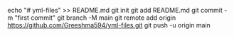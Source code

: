 echo "# yml-files" >> README.md
git init
git add README.md
git commit -m "first commit"
git branch -M main
git remote add origin https://github.com/Greeshma594/yml-files.git
git push -u origin main
